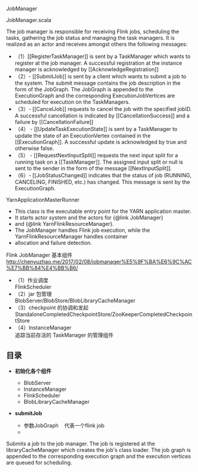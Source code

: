 JobManager

JobManager.scala

The job manager is responsible for receiving Flink jobs, scheduling the tasks, gathering the job status and managing the task managers. It is realized as an actor and receives amongst others the following messages:
- （1）[[RegisterTaskManager]] is sent by a TaskManager which wants to register at the job manager. A successful registration at the instance manager is acknowledged by [[AcknowledgeRegistration]]
- （2）- [[SubmitJob]] is sent by a client which wants to submit a job to the system. The submit message contains the job description in the form of the JobGraph. The JobGraph is appended to the ExecutionGraph and the corresponding ExecutionJobVertices are scheduled for execution on the TaskManagers.
- （3）- [[CancelJob]] requests to cancel the job with the specified jobID. A successful cancellation is indicated by [[CancellationSuccess]] and a failure by [[CancellationFailure]]
- （4） - [[UpdateTaskExecutionState]] is sent by a TaskManager to update the state of an ExecutionVertex contained in the [[ExecutionGraph]]. A successful update is acknowledged by true and otherwise false.
- （5） - [[RequestNextInputSplit]] requests the next input split for a running task on a [[TaskManager]]. The assigned input split or null is sent to the sender in the form of the message [[NextInputSplit]].
- （6）- [[JobStatusChanged]] indicates that the status of job (RUNNING, CANCELING, FINISHED, etc.) has changed. This message is sent by the ExecutionGraph.
  
  
YarnApplicationMasterRunner
* This class is the executable entry point for the YARN application master.
* It starts actor system and the actors for {@link JobManager}
* and {@link YarnFlinkResourceManager}.
* The JobManager handles Flink job execution, while the YarnFlinkResourceManager handles container
* allocation and failure detection.  
  
  
Flink JobManager 基本组件  
http://chenyuzhao.me/2017/02/08/jobmanager%E5%9F%BA%E6%9C%AC%E7%BB%84%E4%BB%B6/
 
   
- （1）作业调度  
       FlinkScheduler
- （2）jar 包管理  
       BlobServer/BlobStore/BlobLibraryCacheManager
- （3）checkpoint 的协调和发起  
       StandaloneCompletedCheckpointStore/ZooKeeperCompletedCheckpointStore
- （4）InstanceManager  
       追踪当前存活的 TaskManager 的管理组件
  
## 目录

- **初始化各个组件**
  - BlobServer
  - InstanceManager
  - FlinkScheduler
  - BlobLibraryCacheManager

- **submitJob**
   - 参数JobGraph 
    代表一个flink job
  - 
  
Submits a job to the job manager. The job is registered at the libraryCacheManager which creates the job's class loader. The job graph is appended to the corresponding execution graph and the execution vertices are queued for scheduling.   
